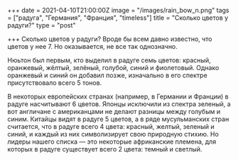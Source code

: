 +++
date = 2021-04-10T21:00:00Z
image = "/images/rain_bow_n.png"
tags = ["радуга", "Германия", "Франция", "timeless"]
title = "Сколько цветов у радуги?"
type = "post"

+++
Сколько цветов у радуги? Вроде бы всем давно известно, что цветов у нее 7. Но оказывается, не все так однозначно.  
  
Нюьтон был первым, кто выделил в радуге семь цветов: красный, оранжевый, жёлтый, зелёный, голубой, синий и фиолетовый. Однако оранжевый и синий он добавил позже, изначально в его спектре присутствовало всего 5 тонов.   
  
В некоторых европейских странах (например, в Германии и Франции) в радуге насчитывают 6 цветов. Японцы исключили из спектра зеленый, а вот англичане с американцами не делают разницы между голубым и синим. Китайцы видят в радуге 5 цветов, а в ряде мусульманских стран считается, что в радуге всего 4 цвета: красный, желтый, зеленый и синий, и каждый из них символизирует свою природную стихию. Но лидеры нашего списка — это некоторые африканские племена, для которых в радуге существует всего 2 цвета: темный и светлый.